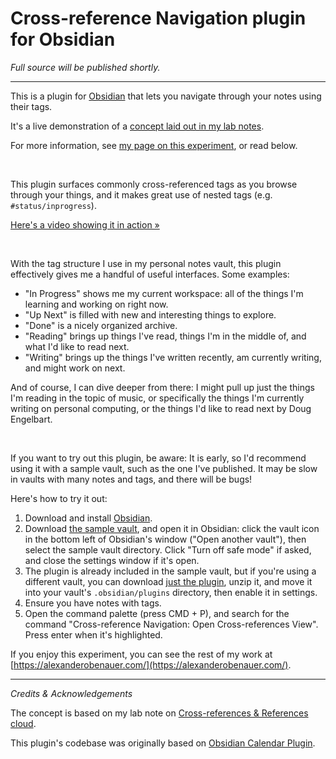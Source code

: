 # Cross-reference Navigation plugin for Obsidian

_Full source will be published shortly._

---

This is a plugin for [Obsidian](https://obsidian.md/) that lets you navigate through your notes using their tags.

It's a live demonstration of a <a href="https://alexanderobenauer.com/labnotes/015/" target="_blank">concept laid out in my lab notes</a>.

For more information, see <a href="https://alexanderobenauer.com/labnotes/exp001/" target="_blank">my page on this experiment</a>, or read below.

<br />

This plugin surfaces commonly cross-referenced tags as you browse through your things, and it makes great use of nested tags (e.g. `#status/inprogress`).

[Here's a video showing it in action &raquo;](https://www.youtube.com/embed/sm5HXFNN8jE)

<br />

With the tag structure I use in my personal notes vault, this plugin effectively gives me a handful of useful interfaces. Some examples: 

- "In Progress" shows me my current workspace: all of the things I'm learning and working on right now.
- "Up Next" is filled with new and interesting things to explore.
- "Done" is a nicely organized archive.
- "Reading" brings up things I've read, things I'm in the middle of, and what I'd like to read next.
- "Writing" brings up the things I've written recently, am currently writing, and might work on next.

And of course, I can dive deeper from there: I might pull up just the things I'm reading in the topic of music, or specifically the things I'm currently writing on personal computing, or the things I'd like to read next by Doug Engelbart.

<br />

If you want to try out this plugin, be aware: It is early, so I'd recommend using it with a sample vault, such as the one I've published. It may be slow in vaults with many notes and tags, and there will be bugs!

Here's how to try it out:

1. Download and install <a href="https://obsidian.md" target="_blank">Obsidian</a>.
2. Download <a href="/assets/files/exp001/Sample_Vault.zip" target="_blank">the sample vault</a>, and open it in Obsidian: click the vault icon in the bottom left of Obsidian's window ("Open another vault"), then select the sample vault directory. Click "Turn off safe mode" if asked, and close the settings window if it's open.
3. The plugin is already included in the sample vault, but if you're using a different vault, you can download <a href="/assets/files/exp001/cross-reference-navigation.zip" target="_blank">just the plugin</a>, unzip it, and move it into your vault's `.obsidian/plugins` directory, then enable it in settings.
4. Ensure you have notes with tags.
5. Open the command palette (press CMD + P), and search for the command "Cross-reference Navigation: Open Cross-references View". Press enter when it's highlighted.

If you enjoy this experiment, you can see the rest of my work at [https://alexanderobenauer.com/](https://alexanderobenauer.com/).

---

*Credits & Acknowledgements*

The concept is based on my lab note on [Cross-references & References cloud](https://alexanderobenauer.com/labnotes/015/).

This plugin's codebase was originally based on [Obsidian Calendar Plugin](https://github.com/liamcain/obsidian-calendar-plugin).


